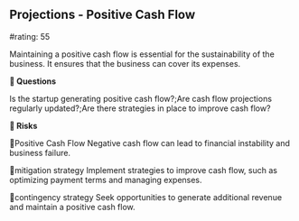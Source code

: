 

## Projections - Positive Cash Flow

#rating: 55


Maintaining a positive cash flow is essential for the sustainability of the business. It ensures that the business can cover its expenses.

**💭 Questions**

Is the startup generating positive cash flow?;Are cash flow projections regularly updated?;Are there strategies in place to improve cash flow?

**🚨 Risks**

🚨Positive Cash Flow
Negative cash flow can lead to financial instability and business failure.

🚨mitigation strategy
Implement strategies to improve cash flow, such as optimizing payment terms and managing expenses.

🚨contingency strategy
Seek opportunities to generate additional revenue and maintain a positive cash flow.




